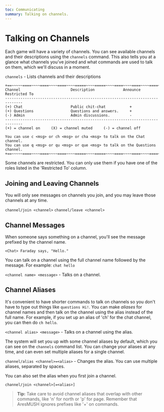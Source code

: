 ```yaml
---
toc: Communicating
summary: Talking on channels.
---
```

# Talking on Channels

Each game will have a variety of channels.  You can see available channels and their descriptions using the `channels` command.  This also tells you at a glance what channels you've joined and what commands are used to talk on them, which we'll discuss in a moment.

`channels` - Lists channels and their descriptions

    +==~~~~~====~~~~====~~~~====~~~~=====~~~~=====~~~~====~~~~====~~~~====~~~~~==+
    Channel                       Description             Announce  Restricted To
    ------------------------------------------------------------------------------
    (+) Chat                      Public chit-chat           +      
    (+) Questions                 Questions and answers.     +   
    (-) Admin                     Admin discussions.         -   
    ------------------------------------------------------------------------------
    (+) = channel on     (X) = channel muted     (-) = channel off
    
    You can use c <msg> or ch <msg> or cha <msg> to talk on the Chat channel. 
    You can use q <msg> or qu <msg> or que <msg> to talk on the Questions channel. 
    +==~~~~~====~~~~====~~~~====~~~~=====~~~~=====~~~~====~~~~====~~~~====~~~~~==+

Some channels are restricted.  You can only use them if you have one of the roles listed in the 'Restricted To' column.

## Joining and Leaving Channels

You will only see messages on channels you join, and you may leave those channels at any time. 

`channel/join <channel>`
`channel/leave <channel>`

## Channel Messages

When someone says something on a channel, you'll see the message prefixed by the channel name.

    <Chat> Faraday says, "Hello."

You can talk on a channel using the full channel name followed by the message.  For example: `chat hello`

`<channel name> <message>` - Talks on a channel.

## Channel Aliases

It's convenient to have shorter commands to talk on channels so you don't have to type out things like `questions Hi!`.  You can make *aliases* for channel names and then talk on the channel using the alias instead of the full name.  For example, if you set up an alias of 'ch' for the chat channel, you can then do `ch hello`.

`<channel alias> <message>` - Talks on a channel using the alias.

The system will set you up with some channel aliases by default, which you can see on the `channels` command list.  You can change your aliases at any time, and can even set multiple aliases for a single channel.

`channel/alias <channel>=<alias>` - Changes the alias.  You can use multiple aliases, separated by spaces.

You can also set the alias when you first join a channel.

`channel/join <channel>[=<alias>]`

> **Tip:** Take care to avoid channel aliases that overlap with other commands, like 'n' for north or 'p' for page.  Remember that AresMUSH ignores prefixes like '+' on commands.